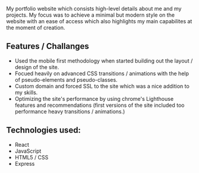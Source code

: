 My portfolio website which consists high-level details about me and my projects. My focus was to achieve a minimal but modern style on the website with an ease of access which also highlights my main capabilites at the moment of creation.

## Features / Challanges

- Used the mobile first methodology when started building out the layout / design of the site.
- Focued heavily on advanced CSS transitions / animations with the help of pseudo-elements and pseudo-classes.
- Custom domain and forced SSL to the site which was a nice addition to my skills.
- Optimizing the site's performance by using chrome's Lighthouse features and recommendations (first versions of the site included too performance heavy transitions / animations.)

## Technologies used:

- React
- JavaScript
- HTML5 / CSS
- Express
